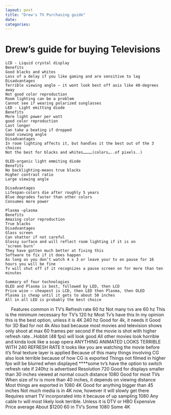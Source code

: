 ```yaml
---
layout: post
title: "Drew's TV Purchasing guide"
date: 
categories:
---
```

# Drew’s guide for buying Televisions

	LCD - Liquid crystal display
	Benefits
	Good blacks and whites
	Less of a delay if you like gaming and are sensitive to lag
	Disadvantages
	Terrible viewing angle – it wont look best off axis like 40-degrees away
	Not good color reproduction
	Room lighting can be a problem
	Cannot see if wearing polarized sunglasses
	LED - Light emitting diode
	Benefits
	More light power per watt
	good color reproduction
	Last longer
	Can take a beating if dropped
	Good viewing angle
	Disadvantages
	In room lighting affects it, but handles it the best out of the 3 choices
	Not the best for blacks and whites…………(colors…..of pixels..)

	OLED-organic light emmiting diode
	Benefits
	No backlighting-means true blacks
	Higher contrast ratio
	Large viewing angle

	Disadvantages
	Lifespan-colors die after roughly 5 years
	Blue degrades faster than other colors
	Consumes more power

	Plasma –plasma
	Benefits
	Amazing color reproduction
	True blacks
	Disadvantages
	Glass screen
	Can shatter if not careful
	Glossy surface and will reflect room lighting if it is on
	‘screen burn’
	They have gotten much better at fixing this
	Software to fix if it does happen
	As long as you don’t watch 4 x 3 or leave your tv on pause for 16 hours you will be fine
	Tv will shut off if it recognizes a pause screen on for more than ten minutes

	Summary of four technologies
	OLED and Plasma is best, followed by LED, then LCD
	Price wise – cheapest is LCD, then LED then Plasma, then OLED
	Plasma is cheap until it gets to about 50 inches
	All in all LED is probably the best choice
 
	Features common in TV’s
	Refresh rate
	60 hz
	Not many tvs are 60 hz
	This is the minimum necessary for TV’s
	120 hz
	Most Tv’s have this
	In my opinion this is the best option, unless it is 4K
	240 hz
	Good for 4k, it needs it
	Good for 3D
	Bad for not 4k
	Also bad because most movies and television shows only shoot at max 60 frames per second
	If the movie is shot with higher refresh rate…Hobbit (48 fps) will look good
	All other movies look horrible and kinda look like a soap opera
	ANYTHING ANIMATED LOOKS TERRIBLE WITH 240 REFRESH RATE
	It looks like you are watching the movie before it’s final texture layer is applied
	Because of this many things involving CG also look terrible because of how CG is exported
	Things not filmed in higher fps will be blurred when displayed
	****some tv’s have the option to switch refresh rate if 240hz is advertised
	Resolution
	720
	Good for displays smaller than 30 inches viewed at normal couch distance
	1080
	Good for most TVs
	When size of tv is more than 40 inches, it depends on viewing distance
	Most things are exported in 1080
	4K
	Good for anything bigger than 45 inches
	Not much media is in 4K now, however it will slowly get there
	Requires smart TV incorporated into it because of up sampling 1080
	Any cable tv will most likely look terrible. Unless it is DTV or HBO
	Expensive
 
	Price average
	About $1200
	60 in TV’s
	Some 1080
	Some 4K
